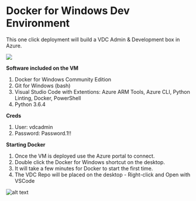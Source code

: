 # Docker for Windows Dev Environment
This one click deployment will build a VDC Admin & Development box in Azure.

<a href="https://portal.azure.com/#create/Microsoft.Template/uri/https%3A%2F%2Fraw.githubusercontent.com%2Fdeltadan%2Fwindows10docker%2Fmaster%2Fazure-deploy.json" target="_blank">
    <img src="http://azuredeploy.net/deploybutton.png"/>
</a>

**Software included on the VM**

1. Docker for Windows Community Edition
1. Git for Windows (bash)
1. Visual Studio Code with Extentions: Azure ARM Tools, Azure CLI, Python Linting, Docker, PowerShell
1. Python 3.6.4

**Creds**
1. User: vdcadmin
1. Password: Password.1!!

**Starting Docker**
1. Once the VM is deployed use the Azure portal to connect.
1. Double click the Docker for Windows shortcut on the desktop.
1. It will take a few minutes for Docker to start the first time.
1. The VDC Repo will be placed on the desktop - Right-click and Open with VSCode

![alt text](https://github.com/deltadan/windows10docker/blob/master/media/dockerrun.png "Docker is Running on Windows 10 in Azure!")
